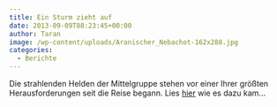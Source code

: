 ```yaml
---
title: Ein Sturm zieht auf
date: 2013-09-09T08:23:45+00:00
author: Taran
image: /wp-content/uploads/Aranischer_Nebachot-162x288.jpg
categories:
  - Berichte
---
```


Die strahlenden Helden der Mittelgruppe stehen vor einer Ihrer größten Herausforderungen seit die Reise begann. Lies [hier](http://www.phexkinder.de/mittelgruppe/taran-ibn-muhammed-ibn-ayabun-ai-orkhiander/tarans-reisebericht/ "Tarans Reisebericht") wie es dazu kam...
